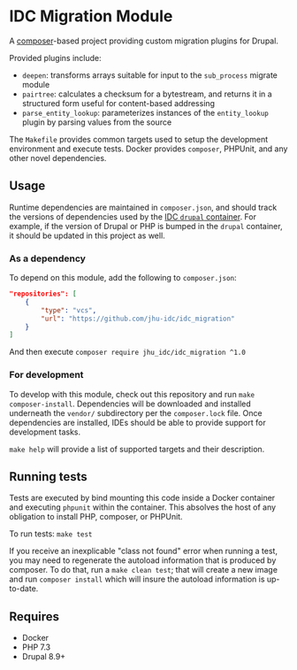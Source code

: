 # IDC Migration Module
A [composer][1]-based project providing custom migration plugins for Drupal.

Provided plugins include:
* `deepen`: transforms arrays suitable for input to the `sub_process` migrate module
* `pairtree`: calculates a checksum for a bytestream, and returns it in a structured form useful for content-based addressing
* `parse_entity_lookup`: parameterizes instances of the `entity_lookup` plugin by parsing values from the source

The `Makefile` provides common targets used to setup the development environment and execute tests.  Docker provides `composer`, PHPUnit, and any other novel dependencies.

## Usage
Runtime dependencies are maintained in `composer.json`, and should track the versions of dependencies used by the [IDC `drupal` container][2].  For example, if the version of Drupal or PHP is bumped in the `drupal` container, it should be updated in this project as well.

### As a dependency
To depend on this module, add the following to `composer.json`:
```json
"repositories": [
    {
        "type": "vcs",
        "url": "https://github.com/jhu-idc/idc_migration"
    }
]
```
And then execute `composer require jhu_idc/idc_migration ^1.0`

### For development
To develop with this module, check out this repository and run `make composer-install`.  Dependencies will be downloaded and installed underneath the `vendor/` subdirectory per the `composer.lock` file.  Once dependencies are installed, IDEs should be able to provide support for development tasks.  

`make help` will provide a list of supported targets and their description.

## Running tests
Tests are executed by bind mounting this code inside a Docker container and executing `phpunit` within the container.  This absolves the host of any obligation to install PHP, composer, or PHPUnit.

To run tests: `make test`

If you receive an inexplicable "class not found" error when running a test, you may need to regenerate the autoload information that is produced by composer.  To do that, run a `make clean test`; that will create a new image and run `composer install` which will insure the autoload information is up-to-date.

## Requires
- Docker
- PHP 7.3
- Drupal 8.9+


[1]: https://getcomposer.org/
[2]: https://github.com/jhu-idc/idc-isle-dc/blob/development/codebase/composer.json